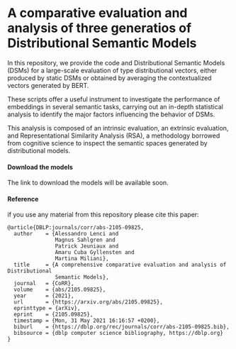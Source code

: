# A comparative evaluation and analysis of three generatios of Distributional Semantic Models

In this repository, we provide the code and Distributional Semantic Models (DSMs) for a large-scale evaluation of type distributional vectors, either produced by static DSMs or obtained by averaging the contextualized vectors generated by BERT. 

These scripts offer a useful instrument to investigate the performance of embeddings in several semantic tasks, carrying out an in-depth statistical analysis to identify the major factors influencing the behavior of DSMs. 

This analysis is composed of an intrinsic evaluation, an extrinsic evaluation, and Representational Similarity Analysis (RSA), a methodology borrowed from cognitive science to inspect the semantic spaces generated by distributional models. 

#### Download the models
The link to download the models will be available soon.


#### Reference
if you use any material from this repository please cite this paper:
```
@article{DBLP:journals/corr/abs-2105-09825,
  author    = {Alessandro Lenci and
               Magnus Sahlgren and
               Patrick Jeuniaux and
               Amaru Cuba Gyllensten and
               Martina Miliani},
  title     = {A comprehensive comparative evaluation and analysis of Distributional
               Semantic Models},
  journal   = {CoRR},
  volume    = {abs/2105.09825},
  year      = {2021},
  url       = {https://arxiv.org/abs/2105.09825},
  eprinttype = {arXiv},
  eprint    = {2105.09825},
  timestamp = {Mon, 31 May 2021 16:16:57 +0200},
  biburl    = {https://dblp.org/rec/journals/corr/abs-2105-09825.bib},
  bibsource = {dblp computer science bibliography, https://dblp.org}
}
```
